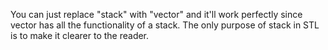 You can just replace "stack" with "vector" and it'll work perfectly since vector has all the functionality of a stack. The only purpose of stack in STL is to make it clearer to the reader.